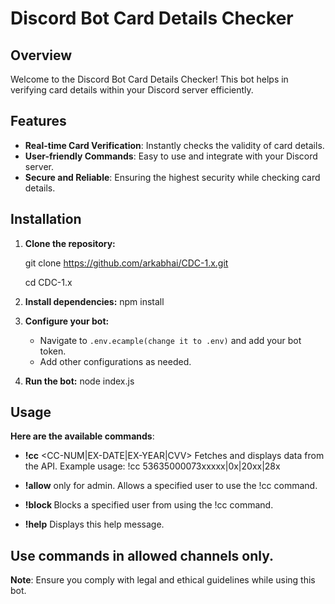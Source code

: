 # Discord Bot Card Details Checker

## Overview
Welcome to the Discord Bot Card Details Checker! This bot helps in verifying card details within your Discord server efficiently.

## Features
- **Real-time Card Verification**: Instantly checks the validity of card details.
- **User-friendly Commands**: Easy to use and integrate with your Discord server.
- **Secure and Reliable**: Ensuring the highest security while checking card details.

## Installation

1. **Clone the repository:**

   git clone https://github.com/arkabhai/CDC-1.x.git

   cd CDC-1.x

3. **Install dependencies:**
    npm install

4. **Configure your bot:**
    - Navigate to `.env.ecample(change it to .env)` and add your bot token.
    - Add other configurations as needed.

5. **Run the bot:**
    node index.js

## Usage

**Here are the available commands**:
- **!cc** <CC-NUM|EX-DATE|EX-YEAR|CVV>
Fetches and displays data from the API. Example usage: !cc 53635000073xxxxx|0x|20xx|28x

- **!allow** <user> only for admin.
Allows a specified user to use the !cc command.

- **!block <user>**
Blocks a specified user from using the !cc command.

- **!help**
Displays this help message.

## Use commands in allowed channels only.

**Note**: Ensure you comply with legal and ethical guidelines while using this bot.
